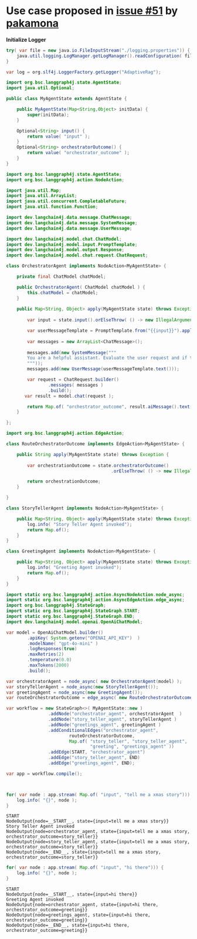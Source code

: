 # Use case proposed in [issue #51](https://github.com/bsorrentino/langgraph4j/issues/51) by [pakamona](https://github.com/pakamona)


**Initialize Logger**


```java
try( var file = new java.io.FileInputStream("./logging.properties")) {
    java.util.logging.LogManager.getLogManager().readConfiguration( file );
}

var log = org.slf4j.LoggerFactory.getLogger("AdaptiveRag");

```


```java
import org.bsc.langgraph4j.state.AgentState;
import java.util.Optional;

public class MyAgentState extends AgentState {

    public MyAgentState(Map<String,Object> initData) {
        super(initData);
    }

    Optional<String> input() {
        return value( "input" );
    }
    Optional<String> orchestratorOutcome() { 
        return value( "orchestrator_outcome" );
    }
}
```


```java
import org.bsc.langgraph4j.state.AgentState;
import org.bsc.langgraph4j.action.NodeAction;

import java.util.Map;
import java.util.ArrayList;
import java.util.concurrent.CompletableFuture;
import java.util.function.Function;

import dev.langchain4j.data.message.ChatMessage;
import dev.langchain4j.data.message.SystemMessage;
import dev.langchain4j.data.message.UserMessage;

import dev.langchain4j.model.chat.ChatModel;
import dev.langchain4j.model.input.PromptTemplate;
import dev.langchain4j.model.output.Response;
import dev.langchain4j.model.chat.request.ChatRequest;

class OrchestratorAgent implements NodeAction<MyAgentState> {

    private final ChatModel chatModel;

    public OrchestratorAgent( ChatModel chatModel ) {
        this.chatModel = chatModel;
    }
 
    public Map<String, Object> apply(MyAgentState state) throws Exception {
        
        var input = state.input().orElseThrow( () -> new IllegalArgumentException("input is not provided!"));

        var userMessageTemplate = PromptTemplate.from("{{input}}").apply(Map.of("input", input));
        
        var messages = new ArrayList<ChatMessage>();
        
        messages.add(new SystemMessage("""
        You are a helpful assistant. Evaluate the user request and if the request concerns a story return 'story_teller' otherwise 'greeting'
        """));
        messages.add(new UserMessage(userMessageTemplate.text()));

        var request = ChatRequest.builder()
                .messages( messages )
                .build();
       var result = model.chat(request );

        return Map.of( "orchestrator_outcome", result.aiMessage().text() );
    }

};


```


```java
import org.bsc.langgraph4j.action.EdgeAction;

class RouteOrchestratorOutcome implements EdgeAction<MyAgentState> {

    public String apply(MyAgentState state) throws Exception {
        
        var orchestrationOutcome = state.orchestratorOutcome()
                                        .orElseThrow( () -> new IllegalArgumentException("orchestration outcome is not provided!"));

        return orchestrationOutcome;
    }

}
```


```java
class StoryTellerAgent implements NodeAction<MyAgentState> {

    public Map<String, Object> apply(MyAgentState state) throws Exception {
        log.info( "Story Teller Agent invoked");
        return Map.of();
    }
}
```


```java
class GreetingAgent implements NodeAction<MyAgentState> {

    public Map<String, Object> apply(MyAgentState state) throws Exception {
        log.info( "Greeting Agent invoked");
        return Map.of();
    }
}
```


```java
import static org.bsc.langgraph4j.action.AsyncNodeAction.node_async;
import static org.bsc.langgraph4j.action.AsyncEdgeAction.edge_async;
import org.bsc.langgraph4j.StateGraph;
import static org.bsc.langgraph4j.StateGraph.START;
import static org.bsc.langgraph4j.StateGraph.END;
import dev.langchain4j.model.openai.OpenAiChatModel;

var model = OpenAiChatModel.builder()
        .apiKey( System.getenv("OPENAI_API_KEY")  )
        .modelName( "gpt-4o-mini" )
        .logResponses(true)
        .maxRetries(2)
        .temperature(0.0)
        .maxTokens(2000)
        .build();

var orchestratorAgent = node_async( new OrchestratorAgent(model) );
var storyTellerAgent = node_async(new StoryTellerAgent());
var greetingAgent = node_async(new GreetingAgent());
var routeOrchestratorOutcome = edge_async( new RouteOrchestratorOutcome() );

var workflow = new StateGraph<>( MyAgentState::new ) 
                .addNode("orchestrator_agent", orchestratorAgent  )
                .addNode("story_teller_agent", storyTellerAgent )
                .addNode("greetings_agent", greetingAgent )
                .addConditionalEdges("orchestrator_agent",
                        routeOrchestratorOutcome,
                        Map.of( "story_teller", "story_teller_agent",
                                "greeting", "greetings_agent" ))
                .addEdge(START, "orchestrator_agent")
                .addEdge("story_teller_agent", END)
                .addEdge("greetings_agent", END);

var app = workflow.compile();        
```


```java


for( var node : app.stream( Map.of( "input", "tell me a xmas story"))) {
    log.info( "{}", node );
}
```

    START 
    NodeOutput{node=__START__, state={input=tell me a xmas story}} 
    Story Teller Agent invoked 
    NodeOutput{node=orchestrator_agent, state={input=tell me a xmas story, orchestrator_outcome=story_teller}} 
    NodeOutput{node=story_teller_agent, state={input=tell me a xmas story, orchestrator_outcome=story_teller}} 
    NodeOutput{node=__END__, state={input=tell me a xmas story, orchestrator_outcome=story_teller}} 



```java
for( var node : app.stream( Map.of( "input", "hi there"))) {
    log.info( "{}", node );
}
```

    START 
    NodeOutput{node=__START__, state={input=hi there}} 
    Greeting Agent invoked 
    NodeOutput{node=orchestrator_agent, state={input=hi there, orchestrator_outcome=greeting}} 
    NodeOutput{node=greetings_agent, state={input=hi there, orchestrator_outcome=greeting}} 
    NodeOutput{node=__END__, state={input=hi there, orchestrator_outcome=greeting}} 


